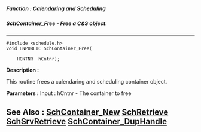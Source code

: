 ##### Function : Calendaring and Scheduling
##### SchContainer_Free - Free a C&S object.
---
```
#include <schedule.h>
void LNPUBLIC SchContainer_Free(

	HCNTNR  hCntnr);
```
**Description :**

This routine frees a calendaring and scheduling container object.

**Parameters :**
Input :
hCntnr  -  The container to free



**See Also :**
[SchContainer_New](/domino-c-api-docs/reference/Func/SchContainer_New)
[SchRetrieve](/domino-c-api-docs/reference/Func/SchRetrieve)
[SchSrvRetrieve](/domino-c-api-docs/reference/Func/SchSrvRetrieve)
[SchContainer_DupHandle](/domino-c-api-docs/reference/Func/SchContainer_DupHandle)
---
